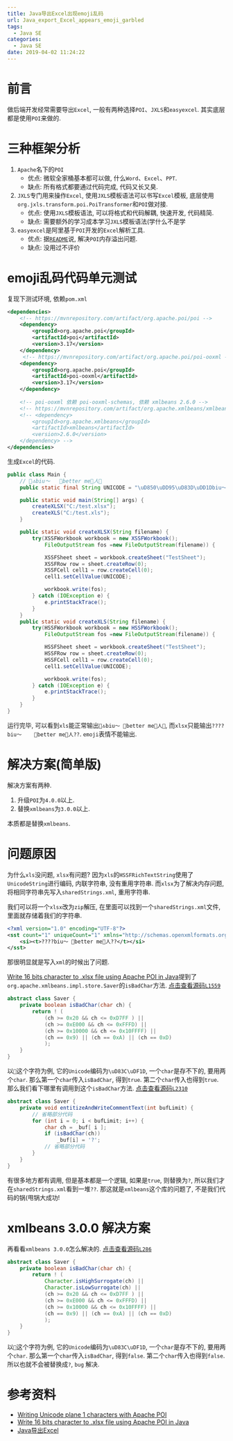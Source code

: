 ```yaml
---
title: Java导出Excel出现emoji乱码
url: Java_export_Excel_appears_emoji_garbled
tags:
  - Java SE
categories:
  - Java SE
date: 2019-04-02 11:24:22
---
```

# 前言
做后端开发经常需要导出`Excel`, 一般有两种选择`POI`、`JXLS`和`easyexcel`.
其实底层都是使用`POI`来做的.

<!-- more -->

# 三种框架分析
1. `Apache`名下的`POI`
   - 优点: 微软全家桶基本都可以做, 什么`Word`、`Excel`、`PPT`.
   - 缺点: 所有格式都要通过代码完成, 代码又长又臭.
1. `JXLS`专门用来操作`Excel`, 使用`JXLS`模板语法可以书写`Excel`模板, 底层使用`org.jxls.transform.poi.PoiTransformer`和`POI`做对接.
   - 优点: 使用`JXLS`模板语法, 可以将格式和代码解耦, 快速开发, 代码精简.
   - 缺点: 需要额外的学习成本学习`JXLS`模板语法(学什么不是学
1. `easyexcel`是阿里基于`POI`开发的`Excel`解析工具.
   - 优点: 据[`README`](https://github.com/alibaba/easyexcel/blob/master/README.md)说, 解决`POI`内存溢出问题.
   - 缺点: 没用过不评价

# emoji乱码代码单元测试
复现下测试环境, 依赖`pom.xml`
```xml
<dependencies>
    <!-- https://mvnrepository.com/artifact/org.apache.poi/poi -->
    <dependency>
        <groupId>org.apache.poi</groupId>
        <artifactId>poi</artifactId>
        <version>3.17</version>
    </dependency>
     <!-- https://mvnrepository.com/artifact/org.apache.poi/poi-ooxml -->
    <dependency>
        <groupId>org.apache.poi</groupId>
        <artifactId>poi-ooxml</artifactId>
        <version>3.17</version>
    </dependency>
    
    <!-- poi-ooxml 依赖 poi-ooxml-schemas, 依赖 xmlbeans 2.6.0 -->
    <!-- https://mvnrepository.com/artifact/org.apache.xmlbeans/xmlbeans -->
    <!-- <dependency>
        <groupId>org.apache.xmlbeans</groupId>
        <artifactId>xmlbeans</artifactId>
        <version>2.6.0</version>
    </dependency> -->
</dependencies>
```
生成`Excel`的代码.
```java
public class Main {
    // 𤆕🔝biu～	better me人🌝
    public static final String UNICODE = "\uD850\uDD95\uD83D\uDD1Dbiu～\t\uE110better me\uE110人\uD83C\uDF1D";

    public static void main(String[] args) {
        createXLSX("C:/test.xlsx");
        createXLS("C:/test.xls");
    }

    public static void createXLSX(String filename) {
        try(XSSFWorkbook workbook = new XSSFWorkbook();
            FileOutputStream fos =new FileOutputStream(filename)) {

            XSSFSheet sheet = workbook.createSheet("TestSheet");
            XSSFRow row = sheet.createRow(0);
            XSSFCell cell1 = row.createCell(0);
            cell1.setCellValue(UNICODE);

            workbook.write(fos);
        } catch (IOException e) {
            e.printStackTrace();
        }
    }
    public static void createXLS(String filename) {
        try(HSSFWorkbook workbook = new HSSFWorkbook();
            FileOutputStream fos =new FileOutputStream(filename)) {

            HSSFSheet sheet = workbook.createSheet("TestSheet");
            HSSFRow row = sheet.createRow(0);
            HSSFCell cell1 = row.createCell(0);
            cell1.setCellValue(UNICODE);

            workbook.write(fos);
        } catch (IOException e) {
            e.printStackTrace();
        }
    }
}
```
运行完毕, 可以看到`xls`能正常输出`𤆕🔝biu～	better me人🌝`, 而`xlsx`只能输出`????biu～	better me人??`.
`emoji`表情不能输出.

# 解决方案(简单版)
解决方案有两种.
1. 升级`POI`为`4.0.0`以上.
2. 替换`xmlbeans`为`3.0.0`以上.

本质都是替换`xmlbeans`.

# 问题原因
为什么`xls`没问题, `xlsx`有问题?
因为`xls`的`HSSFRichTextString`使用了`UnicodeString`进行编码, 内联字符串, 没有重用字符串.
而`xlsx`为了解决内存问题, 将相同字符串先写入`sharedStrings.xml`, 重用字符串. 

我们可以将一个`xlsx`改为`zip`解压, 在里面可以找到一个`sharedStrings.xml`文件, 里面就存储着我们的字符串.
```xml
<?xml version="1.0" encoding="UTF-8"?>
<sst count="1" uniqueCount="1" xmlns="http://schemas.openxmlformats.org/spreadsheetml/2006/main">
    <si><t>????biu～	better me人??</t></si>
</sst>
```
那很明显就是写入`xml`的时候出了问题.

[Write 16 bits character to .xlsx file using Apache POI in Java](https://stackoverflow.com/a/38039869)提到了`org.apache.xmlbeans.impl.store.Saver`的`isBadChar`方法.
[点击查看源码`L1559`](https://github.com/apache/xmlbeans/blob/2.6.0/src/store/org/apache/xmlbeans/impl/store/Saver.java#L1559-L1567)
```java
abstract class Saver {
    private boolean isBadChar(char ch) {
        return ! (
            (ch >= 0x20 && ch <= 0xD7FF ) ||
            (ch >= 0xE000 && ch <= 0xFFFD) ||
            (ch >= 0x10000 && ch <= 0x10FFFF) ||
            (ch == 0x9) || (ch == 0xA) || (ch == 0xD)
            );
    }
}
```
以`🌝`这个字符为例, 它的`Unicode`编码为`\uD83C\uDF1D`, 一个`char`是存不下的, 要用两个`char`.
那么第一个`char`传入`isBadChar`, 得到`true`. 第二个`char`传入也得到`true`.
那么我们看下哪里有调用到这个`isBadChar`方法.
[点击查看源码`L2310`](https://github.com/apache/xmlbeans/blob/2.6.0/src/store/org/apache/xmlbeans/impl/store/Saver.java#L2310)
```java
abstract class Saver {
    private void entitizeAndWriteCommentText(int bufLimit) {
        // 省略部分代码
        for (int i = 0; i < bufLimit; i++) {
            char ch = _buf[ i ];
            if (isBadChar(ch))
                _buf[i] = '?';
            // 省略部分代码
        }
    }
}
```
有很多地方都有调用, 但是基本都是一个逻辑, 如果是`true`, 则替换为`?`, 所以我们才在`sharedStrings.xml`看到一堆`??`.
那这就是`xmlbeans`这个库的问题了, 不是我们代码的锅(甩锅大成功!

# xmlbeans 3.0.0 解决方案
再看看`xmlbeans 3.0.0`怎么解决的.
[点击查看源码`L286`](https://github.com/apache/xmlbeans/blob/3.0.0/src/store/org/apache/xmlbeans/impl/store/Saver.java#L286-L287)
```java
abstract class Saver {
    private boolean isBadChar(char ch) {
        return ! (
            Character.isHighSurrogate(ch) ||
            Character.isLowSurrogate(ch) ||
            (ch >= 0x20 && ch <= 0xD7FF ) ||
            (ch >= 0xE000 && ch <= 0xFFFD) ||
            (ch >= 0x10000 && ch <= 0x10FFFF) ||
            (ch == 0x9) || (ch == 0xA) || (ch == 0xD)
            );
    }
}
```
以`🌝`这个字符为例, 它的`Unicode`编码为`\uD83C\uDF1D`, 一个`char`是存不下的, 要用两个`char`.
那么第一个`char`传入`isBadChar`, 得到`false`. 第二个`char`传入也得到`false`.
所以也就不会被替换成`?`, `bug` 解决.

# 参考资料
- [Writing Unicode plane 1 characters with Apache POI](https://stackoverflow.com/a/51852614)
- [Write 16 bits character to .xlsx file using Apache POI in Java](https://stackoverflow.com/a/38039869)
- [Java导出Excel](https://www.yanghuandy.cn/2018/08/15/Java%E5%AF%BC%E5%87%BAExcel/)